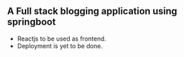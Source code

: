 ## A Full stack blogging application using springboot
- Reactjs to be used as frontend.
- Deployment is yet to be done.
